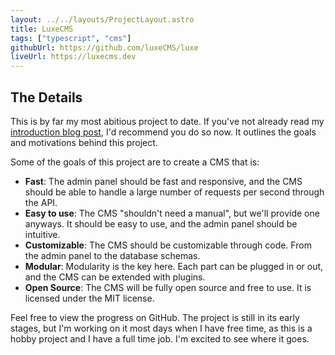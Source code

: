 ```yaml
---
layout: ../../layouts/ProjectLayout.astro
title: LuxeCMS
tags: ["typescript", "cms"]
githubUrl: https://github.com/luxeCMS/luxe
liveUrl: https://luxecms.dev
---
```


## The Details

This is by far my most abitious project to date. If you've not already read my [introduction blog post](/blog/new-cms), I'd recommend you do so now. It outlines the goals and motivations behind this project.

Some of the goals of this project are to create a CMS that is:

- **Fast**: The admin panel should be fast and responsive, and the CMS should be able to handle a large number of requests per second through the API.
- **Easy to use**: The CMS "shouldn't need a manual", but we'll provide one anyways. It should be easy to use, and the admin panel should be intuitive.
- **Customizable**: The CMS should be customizable through code. From the admin panel to the database schemas.
- **Modular**: Modularity is the key here. Each part can be plugged in or out, and the CMS can be extended with plugins.
- **Open Source**: The CMS will be fully open source and free to use. It is licensed under the MIT license.

Feel free to view the progress on GitHub. The project is still in its early stages, but I'm working on it most days when I have free time, as this is a hobby project and I have a full time job. I'm excited to see where it goes.
